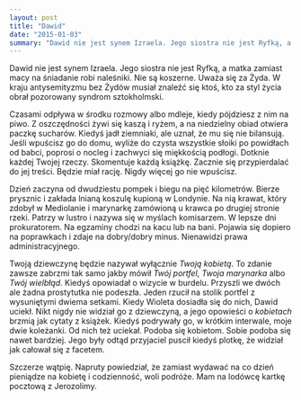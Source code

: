 ```yaml
---
layout: post
title: "Dawid"
date: "2015-01-03"
summary: "Dawid nie jest synem Izraela. Jego siostra nie jest Ryfką, a matka zamiast macy na śniadanie robi naleśniki. Nie są koszerne. Uważa się za Żyda. W kraju antysemityzmu bez Żydów musiał znaleźć się ktoś, kto za styl życia obrał pozorowany syndrom sztokholmski."
---
```


Dawid nie jest synem Izraela. Jego siostra nie jest Ryfką, a matka zamiast macy na śniadanie robi naleśniki. Nie są koszerne. Uważa się za Żyda. W kraju antysemityzmu bez Żydów musiał znaleźć się ktoś, kto za styl życia obrał pozorowany syndrom sztokholmski.

Czasami odpływa w środku rozmowy albo mdleje, kiedy pójdziesz z nim na piwo. Z oszczędności żywi się kaszą i ryżem, a na niedzielny obiad otwiera paczkę sucharów. Kiedyś jadł ziemniaki, ale uznał, że mu się nie bilansują. Jeśli wpuścisz go do domu, wyliże do czysta wszystkie słoiki po powidłach od babci, poprosi o nocleg i zachwyci się miękkością podłogi. Dotknie każdej Twojej rzeczy. Skomentuje każdą książkę. Zacznie się przypierdalać do jej treści. Będzie miał rację. Nigdy więcej go nie wpuścisz.

Dzień zaczyna od dwudziestu pompek i biegu na pięć kilometrów. Bierze prysznic i zakłada lnianą koszulę kupioną w Londynie. Na nią krawat, który zdobył w Mediolanie i marynarkę zamówioną u krawca po drugiej stronie rzeki. Patrzy w lustro i nazywa się w myślach komisarzem. W lepsze dni prokuratorem. Na egzaminy chodzi na kacu lub na bani. Pojawia się dopiero na poprawkach i zdaje na dobry/dobry minus. Nienawidzi prawa administracyjnego.

Twoją dziewczynę będzie nazywał wyłącznie *Twoją kobietą*. To zdanie zawsze zabrzmi tak samo jakby mówił *Twój portfel*, *Twoja marynarka* albo *Twój wielbłąd*. Kiedyś opowiadał o wizycie w burdelu. Przyszli we dwóch ale żadna prostytutka nie podeszła. Jeden rzucił na stolik portfel z wysuniętymi dwiema setkami. Kiedy Wioleta dosiadła się do nich, Dawid uciekł. Nikt nigdy nie widział go z dziewczyną, a jego opowieści o *kobietach* brzmią jak cytaty z książek. Kiedyś podrywały go, w krótkim interwale, moje dwie koleżanki. Od nich też uciekał. Podoba się kobietom. Sobie podoba się nawet bardziej. Jego były odtąd przyjaciel puscił kiedyś plotkę, że widział jak całował się z facetem.

Szczerze wątpię. Napruty powiedział, że zamiast wydawać na co dzień pieniądze na kobietę i codzienność, woli podróże. Mam na lodówcę kartkę pocztową z Jerozolimy.
